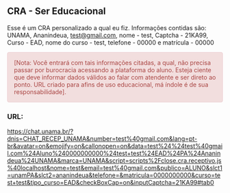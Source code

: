 ## CRA - Ser Educacional

Esse é um CRA personalizado a qual eu fiz. Informações contidas são: UNAMA, Ananindeua, test@gmail.com, nome - test, Captcha - 21KA99, Curso - EAD, nome do curso - test, telefone - 00000 e matrícula - 00000

<div style="padding: 15px; border: 1px solid transparent; border-color: transparent; margin-bottom: 20px; border-radius: 4px; color: #a94442; background-color: #f2dede; border-color: #ebccd1;">
[Nota: Você entrará com tais informações citadas, a qual, não precisa passar por burocracia acessando a plataforma do aluno. Esteja ciente que deve informar dados válidos ao falar com atendente e ser direto ao ponto. URL criado para afins de uso educacional, má índole é de sua responsabilidade].
</div>

### URL:

https://chat.unama.br/?dnis=CHAT_RECEP_UNAMA&number=test%40gmail.com&lang=pt-br&avatar=on&emojify=on&callonopen=on&data=test%24%24test%40gmail.com%24Aluno%240000000000%24test+test%24EAD%24PA%24Ananindeua%24UNAMA&marca=UNAMA&script=scripts%2Fclose.cra.receptivo.js%40localhost&nome=test&email=test%40gmail.com&publico=ALUNO&slct1=unamPA&slct2=ananindeua&telefone=&matricula=0000000000&curso=test+test&tipo_curso=EAD&checkBoxCap=on&inputCaptcha=21KA99#tab0
